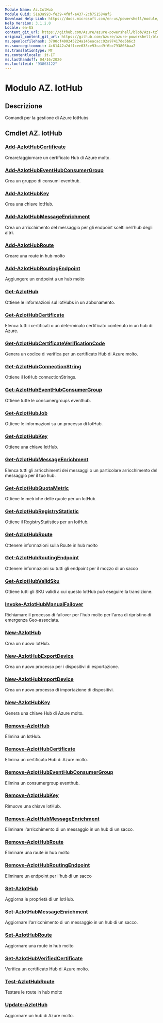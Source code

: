 ```yaml
---
Module Name: Az.IotHub
Module Guid: 51a3a993-fe39-4f8f-a437-2cb751584af5
Download Help Link: https://docs.microsoft.com/en-us/powershell/module/az.iothub
Help Version: 3.1.2.0
Locale: en-US
content_git_url: https://github.com/Azure/azure-powershell/blob/Azs-tzl/src/IotHub/IotHub/help/Az.IotHub.md
original_content_git_url: https://github.com/Azure/azure-powershell/blob/Azs-tzl/src/IotHub/IotHub/help/Az.IotHub.md
ms.openlocfilehash: 3700cf400245224a146eacacc02a97417de5b6c3
ms.sourcegitcommit: 4c61442a2df1cee633ce93cad9f6bc793803baa2
ms.translationtype: MT
ms.contentlocale: it-IT
ms.lasthandoff: 04/16/2020
ms.locfileid: "93863122"
---
```

# Modulo AZ. IotHub
## Descrizione
Comandi per la gestione di Azure IotHubs

## Cmdlet AZ. IotHub
### [Add-AzIotHubCertificate](Add-AzIotHubCertificate.md)
Creare/aggiornare un certificato Hub di Azure molto.

### [Add-AzIotHubEventHubConsumerGroup](Add-AzIotHubEventHubConsumerGroup.md)
Crea un gruppo di consumi eventhub.

### [Add-AzIotHubKey](Add-AzIotHubKey.md)
Crea una chiave IotHub.

### [Add-AzIotHubMessageEnrichment](Add-AzIotHubMessageEnrichment.md)
Crea un arricchimento del messaggio per gli endpoint scelti nell'hub degli altri.

### [Add-AzIotHubRoute](Add-AzIotHubRoute.md)
Creare una route in hub molto

### [Add-AzIotHubRoutingEndpoint](Add-AzIotHubRoutingEndpoint.md)
Aggiungere un endpoint a un hub molto

### [Get-AzIotHub](Get-AzIotHub.md)
Ottiene le informazioni sul IotHubs in un abbonamento.

### [Get-AzIotHubCertificate](Get-AzIotHubCertificate.md)
Elenca tutti i certificati o un determinato certificato contenuto in un hub di Azure. 

### [Get-AzIotHubCertificateVerificationCode](Get-AzIotHubCertificateVerificationCode.md)
Genera un codice di verifica per un certificato Hub di Azure molto. 

### [Get-AzIotHubConnectionString](Get-AzIotHubConnectionString.md)
Ottiene il IotHub connectionStrings.

### [Get-AzIotHubEventHubConsumerGroup](Get-AzIotHubEventHubConsumerGroup.md)
Ottiene tutte le consumergroups eventhub.

### [Get-AzIotHubJob](Get-AzIotHubJob.md)
Ottiene le informazioni su un processo di IotHub.

### [Get-AzIotHubKey](Get-AzIotHubKey.md)
Ottiene una chiave IotHub.

### [Get-AzIotHubMessageEnrichment](Get-AzIotHubMessageEnrichment.md)
Elenca tutti gli arricchimenti dei messaggi o un particolare arricchimento del messaggio per il tuo hub.

### [Get-AzIotHubQuotaMetric](Get-AzIotHubQuotaMetric.md)
Ottiene le metriche delle quote per un IotHub.

### [Get-AzIotHubRegistryStatistic](Get-AzIotHubRegistryStatistic.md)
Ottiene il RegistryStatistics per un IotHub.

### [Get-AzIotHubRoute](Get-AzIotHubRoute.md)
Ottenere informazioni sulla Route in hub molto

### [Get-AzIotHubRoutingEndpoint](Get-AzIotHubRoutingEndpoint.md)
Ottenere informazioni su tutti gli endpoint per il mozzo di un sacco

### [Get-AzIotHubValidSku](Get-AzIotHubValidSku.md)
Ottiene tutti gli SKU validi a cui questo IotHub può eseguire la transizione.

### [Invoke-AzIotHubManualFailover](Invoke-AzIotHubManualFailover.md)
Richiamare il processo di failover per l'hub molto per l'area di ripristino di emergenza Geo-associata.

### [New-AzIotHub](New-AzIotHub.md)
Crea un nuovo IotHub.

### [New-AzIotHubExportDevice](New-AzIotHubExportDevice.md)
Crea un nuovo processo per i dispositivi di esportazione.

### [New-AzIotHubImportDevice](New-AzIotHubImportDevice.md)
Crea un nuovo processo di importazione di dispositivi.

### [New-AzIotHubKey](New-AzIotHubKey.md)
Genera una chiave Hub di Azure molto.

### [Remove-AzIotHub](Remove-AzIotHub.md)
Elimina un IotHub.

### [Remove-AzIotHubCertificate](Remove-AzIotHubCertificate.md)
Elimina un certificato Hub di Azure molto.

### [Remove-AzIotHubEventHubConsumerGroup](Remove-AzIotHubEventHubConsumerGroup.md)
Elimina un consumergroup eventhub.

### [Remove-AzIotHubKey](Remove-AzIotHubKey.md)
Rimuove una chiave IotHub.

### [Remove-AzIotHubMessageEnrichment](Remove-AzIotHubMessageEnrichment.md)
Eliminare l'arricchimento di un messaggio in un hub di un sacco.

### [Remove-AzIotHubRoute](Remove-AzIotHubRoute.md)
Eliminare una route in hub molto

### [Remove-AzIotHubRoutingEndpoint](Remove-AzIotHubRoutingEndpoint.md)
Eliminare un endpoint per l'hub di un sacco

### [Set-AzIotHub](Set-AzIotHub.md)
Aggiorna le proprietà di un IotHub.

### [Set-AzIotHubMessageEnrichment](Set-AzIotHubMessageEnrichment.md)
Aggiornare l'arricchimento di un messaggio in un hub di un sacco.

### [Set-AzIotHubRoute](Set-AzIotHubRoute.md)
Aggiornare una route in hub molto

### [Set-AzIotHubVerifiedCertificate](Set-AzIotHubVerifiedCertificate.md)
Verifica un certificato Hub di Azure molto. 

### [Test-AzIotHubRoute](Test-AzIotHubRoute.md)
Testare le route in hub molto

### [Update-AzIotHub](Update-AzIotHub.md)
Aggiornare un hub di Azure molto.


